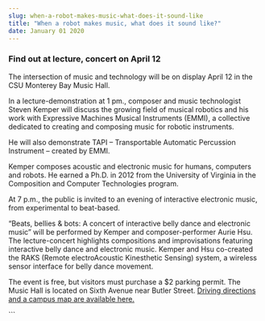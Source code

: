 ```yaml
---
slug: when-a-robot-makes-music-what-does-it-sound-like
title: "When a robot makes music, what does it sound like?"
date: January 01 2020
---
```


 
<h3>Find out at lecture, concert on April 12</h3>
<p>
  The intersection of music and technology will be on display April 12 in the
  CSU Monterey Bay Music Hall.
</p>
<p>
  In a lecture-demonstration at 1 pm., composer and music technologist Steven
  Kemper will discuss the growing field of musical robotics and his work with
  Expressive Machines Musical Instruments (EMMI), a collective dedicated to
  creating and composing music for robotic instruments.
</p>
<p>
  He will also demonstrate TAPI – Transportable Automatic Percussion Instrument
  – created by EMMI.
</p>
<p>
  Kemper composes acoustic and electronic music for humans, computers and
  robots. He earned a Ph.D. in 2012 from the University of Virginia in the
  Composition and Computer Technologies program.
</p>
<p>
  At 7 p.m., the public is invited to an evening of interactive electronic
  music, from experimental to beat-based.
</p>
<p>
  “Beats, bellies &amp; bots: A concert of interactive belly dance and
  electronic music” will be performed by Kemper and composer-performer Aurie
  Hsu. The lecture-concert highlights compositions and improvisations featuring
  interactive belly dance and electronic music. Kemper and Hsu co-created the
  RAKS (Remote electroAcoustic Kinesthetic Sensing) system, a wireless sensor
  interface for belly dance movement.
</p>
<p>
  The event is free, but visitors must purchase a $2 parking permit. The Music
  Hall is located on Sixth Avenue near Butler Street.
  <a href="https://csumb.edu/map"
    >Driving directions and a campus map are available here.</a
  >
</p>
```
